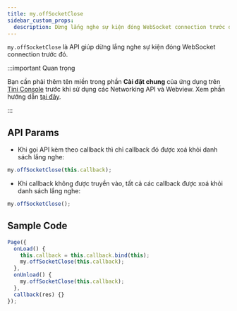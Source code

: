 ```yaml
---
title: my.offSocketClose
sidebar_custom_props:
  description: Dừng lắng nghe sự kiện đóng WebSocket connection trước đó
---
```


`my.offSocketClose` là API giúp dừng lắng nghe sự kiện đóng WebSocket connection trước đó.

:::important Quan trọng

Bạn cần phải thêm tên miền trong phần **Cài đặt chung** của ứng dụng trên [Tini Console](https://developer.tiki.vn/apps) trước khi sử dụng các Networking API và Webview. Xem phần hướng dẫn [tại đây](/docs/development/tini-console/whitelist-domains).

:::

## API Params

- Khi gọi API kèm theo callback thì chỉ callback đó được xoá khỏi danh sách lắng nghe:

```js
my.offSocketClose(this.callback);
```

- Khi callback không được truyền vào, tất cả các callback được xoá khỏi danh sách lắng nghe:

```js
my.offSocketClose();
```

## Sample Code

```js
Page({
  onLoad() {
    this.callback = this.callback.bind(this);
    my.offSocketClose(this.callback);
  },
  onUnload() {
    my.offSocketClose(this.callback);
  },
  callback(res) {}
});
```
